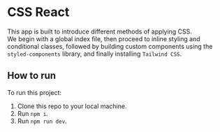 # CSS React

This app is built to introduce different methods of applying CSS. <br/>
We begin with a global index file, then proceed to inline styling and conditional classes, followed by building custom components using the `styled-components` library, and finally installing `Tailwind CSS`.

## How to run

To run this project:

1. Clone this repo to your local machine.
2. Run `npm i`.
3. Run `npm run dev`.
